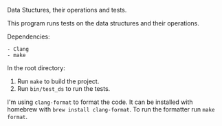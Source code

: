 Data Stuctures, their operations and tests.

This program runs tests on the data structures and their operations. 

Dependencies: 

    - Clang
    - make

In the root directory:

1. Run `make` to build the project.
2. Run `bin/test_ds` to run the tests.

I'm using `clang-format` to format the code. It can be installed with homebrew with `brew install clang-format`.
To run the formatter run `make format`.

